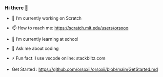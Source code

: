 ### Hi there 👋

- 🔭 I’m currently working on Scratch
- 📫 How to reach me: https://scratch.mit.edu/users/orsooo

- 🌱 I’m currently learning at school
- 💬 Ask me about coding

- ⚡ Fun fact: I use vscode online: stackblitz.com
- Get Started : https://github.com/orsoxii/orsoxii/blob/main/GetStarted.md
